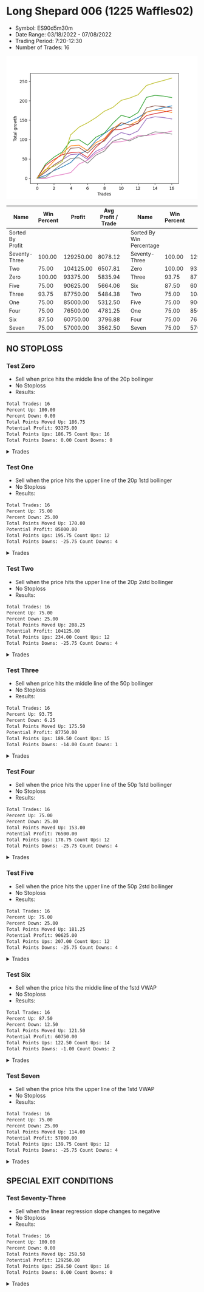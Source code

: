 # Long Shepard 006 (1225 Waffles02) 
- Symbol: ES90d5m30m
- Date Range: 03/18/2022 - 07/08/2022
- Trading Period: 7:20-12:30
- Number of Trades: 16

![Plot](LongShepard006(1225Waffles02)ES90d5m30m.png)

| Name | Win Percent | Profit | Avg Profit / Trade |     | Name | Win Percent | Profit | Avg Profit / Trade |
| ---- | ----------- | ------ | ------------------ | --- | ---- | ----------- | ------ | ------------------ |
| Sorted By <br> Profit | | | | | Sorted By <br> Win Percentage ||||
| Seventy-Three | 100.00 | 129250.00 | 8078.12 |     | Seventy-Three | 100.00 | 129250.00 | 8078.12 |
| Two | 75.00 | 104125.00 | 6507.81 |     | Zero | 100.00 | 93375.00 | 5835.94 |
| Zero | 100.00 | 93375.00 | 5835.94 |     | Three | 93.75 | 87750.00 | 5484.38 |
| Five | 75.00 | 90625.00 | 5664.06 |     | Six | 87.50 | 60750.00 | 3796.88 |
| Three | 93.75 | 87750.00 | 5484.38 |     | Two | 75.00 | 104125.00 | 6507.81 |
| One | 75.00 | 85000.00 | 5312.50 |     | Five | 75.00 | 90625.00 | 5664.06 |
| Four | 75.00 | 76500.00 | 4781.25 |     | One | 75.00 | 85000.00 | 5312.50 |
| Six | 87.50 | 60750.00 | 3796.88 |     | Four | 75.00 | 76500.00 | 4781.25 |
| Seven | 75.00 | 57000.00 | 3562.50 |     | Seven | 75.00 | 57000.00 | 3562.50 |

## NO STOPLOSS

### Test Zero
* Sell when price hits the middle line of the 20p bollinger
* No Stoploss
* Results:
```
Total Trades: 16
Percent Up: 100.00
Percent Down: 0.00
Total Points Moved Up: 186.75
Potential Profit: 93375.00
Total Points Ups: 186.75 Count Ups: 16
Total Points Downs: 0.00 Count Downs: 0
```

<details><summary>Trades</summary>

<code>In: 2022-05-02 07:20:00		Out: 2022-05-02 07:24:25		Total Position Time: 04:25		Total Move Up: 7.00		Total to Date: 7.00</code> <br />
<code>In: 2022-05-03 11:45:00		Out: 2022-05-03 11:52:15		Total Position Time: 07:15		Total Move Up: 12.50		Total to Date: 19.50</code> <br />
<code>In: 2022-05-03 11:50:00		Out: 2022-05-03 11:52:15		Total Position Time: 02:15		Total Move Up: 9.75		Total to Date: 29.25</code> <br />
<code>In: 2022-05-04 11:40:00		Out: 2022-05-04 11:41:30		Total Position Time: 01:30		Total Move Up: 11.25		Total to Date: 40.50</code> <br />
<code>In: 2022-05-06 11:45:00		Out: 2022-05-06 11:50:20		Total Position Time: 05:20		Total Move Up: 22.00		Total to Date: 62.50</code> <br />
<code>In: 2022-05-06 11:50:00		Out: 2022-05-06 11:54:15		Total Position Time: 04:15		Total Move Up: 9.75		Total to Date: 72.25</code> <br />
<code>In: 2022-05-12 09:20:00		Out: 2022-05-12 09:33:10		Total Position Time: 13:10		Total Move Up: 25.25		Total to Date: 97.50</code> <br />
<code>In: 2022-05-12 09:25:00		Out: 2022-05-12 09:33:10		Total Position Time: 08:10		Total Move Up: 18.25		Total to Date: 115.75</code> <br />
<code>In: 2022-05-13 11:30:00		Out: 2022-05-13 11:51:35		Total Position Time: 21:35		Total Move Up: 14.25		Total to Date: 130.00</code> <br />
<code>In: 2022-05-17 11:40:00		Out: 2022-05-17 11:42:55		Total Position Time: 02:55		Total Move Up: 7.00		Total to Date: 137.00</code> <br />
<code>In: 2022-05-19 10:20:00		Out: 2022-05-19 10:33:00		Total Position Time: 13:00		Total Move Up: 9.50		Total to Date: 146.50</code> <br />
<code>In: 2022-05-19 10:55:00		Out: 2022-05-19 10:56:10		Total Position Time: 01:10		Total Move Up: 10.25		Total to Date: 156.75</code> <br />
<code>In: 2022-06-07 07:20:00		Out: 2022-06-07 07:28:10		Total Position Time: 08:10		Total Move Up: 13.75		Total to Date: 170.50</code> <br />
<code>In: 2022-06-08 07:20:00		Out: 2022-06-08 07:21:25		Total Position Time: 01:25		Total Move Up: 6.00		Total to Date: 176.50</code> <br />
<code>In: 2022-06-27 10:10:00		Out: 2022-06-27 10:21:30		Total Position Time: 11:30		Total Move Up: 5.50		Total to Date: 182.00</code> <br />
<code>In: 2022-06-29 08:35:00		Out: 2022-06-29 08:36:10		Total Position Time: 01:10		Total Move Up: 4.75		Total to Date: 186.75</code> <br />


</details>

### Test One
* Sell when the price hits the upper line of the 20p 1std bollinger
* No Stoploss
* Results:
```
Total Trades: 16
Percent Up: 75.00
Percent Down: 25.00
Total Points Moved Up: 170.00
Potential Profit: 85000.00
Total Points Ups: 195.75 Count Ups: 12
Total Points Downs: -25.75 Count Downs: 4
```

<details><summary>Trades</summary>

<code>In: 2022-05-02 07:20:00		Out: 2022-05-02 07:26:05		Total Position Time: 06:05		Total Move Up: 20.50		Total to Date: 20.50</code> <br />
<code>In: 2022-05-03 11:45:00		Out: 2022-05-03 12:07:55		Total Position Time: 22:55		Total Move Up: 23.50		Total to Date: 44.00</code> <br />
<code>In: 2022-05-03 11:50:00		Out: 2022-05-03 12:07:55		Total Position Time: 17:55		Total Move Up: 20.75		Total to Date: 64.75</code> <br />
<code>In: 2022-05-04 11:40:00		Out: 2022-05-04 11:42:00		Total Position Time: 02:00		Total Move Up: 18.75		Total to Date: 83.50</code> <br />
<code>In: 2022-05-06 11:45:00		Out: 2022-05-06 12:15:55		Total Position Time: 30:55		Total Move Up: 1.75		Total to Date: 85.25</code> <br />
<code>In: 2022-05-06 11:50:00		Out: 2022-05-06 12:20:55		Total Position Time: 30:55		Total Move Up: -14.00		Total to Date: 71.25</code> <br />
<code>In: 2022-05-12 09:20:00		Out: 2022-05-12 09:50:55		Total Position Time: 30:55		Total Move Up: 20.75		Total to Date: 92.00</code> <br />
<code>In: 2022-05-12 09:25:00		Out: 2022-05-12 09:55:55		Total Position Time: 30:55		Total Move Up: 10.50		Total to Date: 102.50</code> <br />
<code>In: 2022-05-13 11:30:00		Out: 2022-05-13 12:00:35		Total Position Time: 30:35		Total Move Up: 25.25		Total to Date: 127.75</code> <br />
<code>In: 2022-05-17 11:40:00		Out: 2022-05-17 11:48:25		Total Position Time: 08:25		Total Move Up: 15.75		Total to Date: 143.50</code> <br />
<code>In: 2022-05-19 10:20:00		Out: 2022-05-19 10:50:55		Total Position Time: 30:55		Total Move Up: -6.00		Total to Date: 137.50</code> <br />
<code>In: 2022-05-19 10:55:00		Out: 2022-05-19 10:56:10		Total Position Time: 01:10		Total Move Up: 10.25		Total to Date: 147.75</code> <br />
<code>In: 2022-06-07 07:20:00		Out: 2022-06-07 07:32:35		Total Position Time: 12:35		Total Move Up: 22.75		Total to Date: 170.50</code> <br />
<code>In: 2022-06-08 07:20:00		Out: 2022-06-08 07:50:55		Total Position Time: 30:55		Total Move Up: 5.25		Total to Date: 175.75</code> <br />
<code>In: 2022-06-27 10:10:00		Out: 2022-06-27 10:40:55		Total Position Time: 30:55		Total Move Up: -2.00		Total to Date: 173.75</code> <br />
<code>In: 2022-06-29 08:35:00		Out: 2022-06-29 09:05:55		Total Position Time: 30:55		Total Move Up: -3.75		Total to Date: 170.00</code> <br />


</details>

### Test Two
* Sell when the price hits the upper line of the 20p 2std bollinger
* No Stoploss
* Results:
```
Total Trades: 16
Percent Up: 75.00
Percent Down: 25.00
Total Points Moved Up: 208.25
Potential Profit: 104125.00
Total Points Ups: 234.00 Count Ups: 12
Total Points Downs: -25.75 Count Downs: 4
```

<details><summary>Trades</summary>

<code>In: 2022-05-02 07:20:00		Out: 2022-05-02 07:31:15		Total Position Time: 11:15		Total Move Up: 36.00		Total to Date: 36.00</code> <br />
<code>In: 2022-05-03 11:45:00		Out: 2022-05-03 12:15:55		Total Position Time: 30:55		Total Move Up: 18.25		Total to Date: 54.25</code> <br />
<code>In: 2022-05-03 11:50:00		Out: 2022-05-03 12:20:55		Total Position Time: 30:55		Total Move Up: 13.50		Total to Date: 67.75</code> <br />
<code>In: 2022-05-04 11:40:00		Out: 2022-05-04 11:43:55		Total Position Time: 03:55		Total Move Up: 29.75		Total to Date: 97.50</code> <br />
<code>In: 2022-05-06 11:45:00		Out: 2022-05-06 12:15:55		Total Position Time: 30:55		Total Move Up: 1.75		Total to Date: 99.25</code> <br />
<code>In: 2022-05-06 11:50:00		Out: 2022-05-06 12:20:55		Total Position Time: 30:55		Total Move Up: -14.00		Total to Date: 85.25</code> <br />
<code>In: 2022-05-12 09:20:00		Out: 2022-05-12 09:50:55		Total Position Time: 30:55		Total Move Up: 20.75		Total to Date: 106.00</code> <br />
<code>In: 2022-05-12 09:25:00		Out: 2022-05-12 09:55:55		Total Position Time: 30:55		Total Move Up: 10.50		Total to Date: 116.50</code> <br />
<code>In: 2022-05-13 11:30:00		Out: 2022-05-13 12:00:55		Total Position Time: 30:55		Total Move Up: 25.25		Total to Date: 141.75</code> <br />
<code>In: 2022-05-17 11:40:00		Out: 2022-05-17 12:10:55		Total Position Time: 30:55		Total Move Up: 20.75		Total to Date: 162.50</code> <br />
<code>In: 2022-05-19 10:20:00		Out: 2022-05-19 10:50:55		Total Position Time: 30:55		Total Move Up: -6.00		Total to Date: 156.50</code> <br />
<code>In: 2022-05-19 10:55:00		Out: 2022-05-19 10:56:55		Total Position Time: 01:55		Total Move Up: 13.00		Total to Date: 169.50</code> <br />
<code>In: 2022-06-07 07:20:00		Out: 2022-06-07 07:43:00		Total Position Time: 23:00		Total Move Up: 39.25		Total to Date: 208.75</code> <br />
<code>In: 2022-06-08 07:20:00		Out: 2022-06-08 07:50:55		Total Position Time: 30:55		Total Move Up: 5.25		Total to Date: 214.00</code> <br />
<code>In: 2022-06-27 10:10:00		Out: 2022-06-27 10:40:55		Total Position Time: 30:55		Total Move Up: -2.00		Total to Date: 212.00</code> <br />
<code>In: 2022-06-29 08:35:00		Out: 2022-06-29 09:05:55		Total Position Time: 30:55		Total Move Up: -3.75		Total to Date: 208.25</code> <br />


</details>

### Test Three
* Sell when price hits the middle line of the 50p bollinger
* No Stoploss
* Results:
```
Total Trades: 16
Percent Up: 93.75
Percent Down: 6.25
Total Points Moved Up: 175.50
Potential Profit: 87750.00
Total Points Ups: 189.50 Count Ups: 15
Total Points Downs: -14.00 Count Downs: 1
```

<details><summary>Trades</summary>

<code>In: 2022-05-02 07:20:00		Out: 2022-05-02 07:30:40		Total Position Time: 10:40		Total Move Up: 32.50		Total to Date: 32.50</code> <br />
<code>In: 2022-05-03 11:45:00		Out: 2022-05-03 11:59:05		Total Position Time: 14:05		Total Move Up: 15.50		Total to Date: 48.00</code> <br />
<code>In: 2022-05-03 11:50:00		Out: 2022-05-03 11:59:05		Total Position Time: 09:05		Total Move Up: 12.75		Total to Date: 60.75</code> <br />
<code>In: 2022-05-04 11:40:00		Out: 2022-05-04 11:41:10		Total Position Time: 01:10		Total Move Up: 5.00		Total to Date: 65.75</code> <br />
<code>In: 2022-05-06 11:45:00		Out: 2022-05-06 12:15:55		Total Position Time: 30:55		Total Move Up: 1.75		Total to Date: 67.50</code> <br />
<code>In: 2022-05-06 11:50:00		Out: 2022-05-06 12:20:55		Total Position Time: 30:55		Total Move Up: -14.00		Total to Date: 53.50</code> <br />
<code>In: 2022-05-12 09:20:00		Out: 2022-05-12 09:35:15		Total Position Time: 15:15		Total Move Up: 26.50		Total to Date: 80.00</code> <br />
<code>In: 2022-05-12 09:25:00		Out: 2022-05-12 09:35:15		Total Position Time: 10:15		Total Move Up: 19.50		Total to Date: 99.50</code> <br />
<code>In: 2022-05-13 11:30:00		Out: 2022-05-13 12:00:55		Total Position Time: 30:55		Total Move Up: 25.25		Total to Date: 124.75</code> <br />
<code>In: 2022-05-17 11:40:00		Out: 2022-05-17 11:41:10		Total Position Time: 01:10		Total Move Up: 1.25		Total to Date: 126.00</code> <br />
<code>In: 2022-05-19 10:20:00		Out: 2022-05-19 10:31:15		Total Position Time: 11:15		Total Move Up: 6.50		Total to Date: 132.50</code> <br />
<code>In: 2022-05-19 10:55:00		Out: 2022-05-19 10:56:10		Total Position Time: 01:10		Total Move Up: 10.25		Total to Date: 142.75</code> <br />
<code>In: 2022-06-07 07:20:00		Out: 2022-06-07 07:29:15		Total Position Time: 09:15		Total Move Up: 19.00		Total to Date: 161.75</code> <br />
<code>In: 2022-06-08 07:20:00		Out: 2022-06-08 07:21:20		Total Position Time: 01:20		Total Move Up: 5.00		Total to Date: 166.75</code> <br />
<code>In: 2022-06-27 10:10:00		Out: 2022-06-27 10:11:50		Total Position Time: 01:50		Total Move Up: 4.00		Total to Date: 170.75</code> <br />
<code>In: 2022-06-29 08:35:00		Out: 2022-06-29 08:36:10		Total Position Time: 01:10		Total Move Up: 4.75		Total to Date: 175.50</code> <br />


</details>

### Test Four
* Sell when the price hits the upper line of the 50p 1std bollinger
* No Stoploss
* Results:
```
Total Trades: 16
Percent Up: 75.00
Percent Down: 25.00
Total Points Moved Up: 153.00
Potential Profit: 76500.00
Total Points Ups: 178.75 Count Ups: 12
Total Points Downs: -25.75 Count Downs: 4
```

<details><summary>Trades</summary>

<code>In: 2022-05-02 07:20:00		Out: 2022-05-02 07:50:55		Total Position Time: 30:55		Total Move Up: 15.75		Total to Date: 15.75</code> <br />
<code>In: 2022-05-03 11:45:00		Out: 2022-05-03 12:15:55		Total Position Time: 30:55		Total Move Up: 18.25		Total to Date: 34.00</code> <br />
<code>In: 2022-05-03 11:50:00		Out: 2022-05-03 12:20:55		Total Position Time: 30:55		Total Move Up: 13.50		Total to Date: 47.50</code> <br />
<code>In: 2022-05-04 11:40:00		Out: 2022-05-04 11:41:35		Total Position Time: 01:35		Total Move Up: 13.50		Total to Date: 61.00</code> <br />
<code>In: 2022-05-06 11:45:00		Out: 2022-05-06 12:15:55		Total Position Time: 30:55		Total Move Up: 1.75		Total to Date: 62.75</code> <br />
<code>In: 2022-05-06 11:50:00		Out: 2022-05-06 12:20:55		Total Position Time: 30:55		Total Move Up: -14.00		Total to Date: 48.75</code> <br />
<code>In: 2022-05-12 09:20:00		Out: 2022-05-12 09:50:55		Total Position Time: 30:55		Total Move Up: 20.75		Total to Date: 69.50</code> <br />
<code>In: 2022-05-12 09:25:00		Out: 2022-05-12 09:55:55		Total Position Time: 30:55		Total Move Up: 10.50		Total to Date: 80.00</code> <br />
<code>In: 2022-05-13 11:30:00		Out: 2022-05-13 12:00:55		Total Position Time: 30:55		Total Move Up: 25.25		Total to Date: 105.25</code> <br />
<code>In: 2022-05-17 11:40:00		Out: 2022-05-17 11:47:15		Total Position Time: 07:15		Total Move Up: 12.75		Total to Date: 118.00</code> <br />
<code>In: 2022-05-19 10:20:00		Out: 2022-05-19 10:50:55		Total Position Time: 30:55		Total Move Up: -6.00		Total to Date: 112.00</code> <br />
<code>In: 2022-05-19 10:55:00		Out: 2022-05-19 10:56:10		Total Position Time: 01:10		Total Move Up: 10.25		Total to Date: 122.25</code> <br />
<code>In: 2022-06-07 07:20:00		Out: 2022-06-07 07:36:30		Total Position Time: 16:30		Total Move Up: 31.25		Total to Date: 153.50</code> <br />
<code>In: 2022-06-08 07:20:00		Out: 2022-06-08 07:50:55		Total Position Time: 30:55		Total Move Up: 5.25		Total to Date: 158.75</code> <br />
<code>In: 2022-06-27 10:10:00		Out: 2022-06-27 10:40:55		Total Position Time: 30:55		Total Move Up: -2.00		Total to Date: 156.75</code> <br />
<code>In: 2022-06-29 08:35:00		Out: 2022-06-29 09:05:55		Total Position Time: 30:55		Total Move Up: -3.75		Total to Date: 153.00</code> <br />


</details>

### Test Five
* Sell when the price hits the upper line of the 50p 2std bollinger
* No Stoploss
* Results:
```
Total Trades: 16
Percent Up: 75.00
Percent Down: 25.00
Total Points Moved Up: 181.25
Potential Profit: 90625.00
Total Points Ups: 207.00 Count Ups: 12
Total Points Downs: -25.75 Count Downs: 4
```

<details><summary>Trades</summary>

<code>In: 2022-05-02 07:20:00		Out: 2022-05-02 07:50:55		Total Position Time: 30:55		Total Move Up: 15.75		Total to Date: 15.75</code> <br />
<code>In: 2022-05-03 11:45:00		Out: 2022-05-03 12:15:55		Total Position Time: 30:55		Total Move Up: 18.25		Total to Date: 34.00</code> <br />
<code>In: 2022-05-03 11:50:00		Out: 2022-05-03 12:20:55		Total Position Time: 30:55		Total Move Up: 13.50		Total to Date: 47.50</code> <br />
<code>In: 2022-05-04 11:40:00		Out: 2022-05-04 11:43:55		Total Position Time: 03:55		Total Move Up: 29.75		Total to Date: 77.25</code> <br />
<code>In: 2022-05-06 11:45:00		Out: 2022-05-06 12:15:55		Total Position Time: 30:55		Total Move Up: 1.75		Total to Date: 79.00</code> <br />
<code>In: 2022-05-06 11:50:00		Out: 2022-05-06 12:20:55		Total Position Time: 30:55		Total Move Up: -14.00		Total to Date: 65.00</code> <br />
<code>In: 2022-05-12 09:20:00		Out: 2022-05-12 09:50:55		Total Position Time: 30:55		Total Move Up: 20.75		Total to Date: 85.75</code> <br />
<code>In: 2022-05-12 09:25:00		Out: 2022-05-12 09:55:55		Total Position Time: 30:55		Total Move Up: 10.50		Total to Date: 96.25</code> <br />
<code>In: 2022-05-13 11:30:00		Out: 2022-05-13 12:00:55		Total Position Time: 30:55		Total Move Up: 25.25		Total to Date: 121.50</code> <br />
<code>In: 2022-05-17 11:40:00		Out: 2022-05-17 11:49:55		Total Position Time: 09:55		Total Move Up: 21.75		Total to Date: 143.25</code> <br />
<code>In: 2022-05-19 10:20:00		Out: 2022-05-19 10:50:55		Total Position Time: 30:55		Total Move Up: -6.00		Total to Date: 137.25</code> <br />
<code>In: 2022-05-19 10:55:00		Out: 2022-05-19 11:25:55		Total Position Time: 30:55		Total Move Up: 4.00		Total to Date: 141.25</code> <br />
<code>In: 2022-06-07 07:20:00		Out: 2022-06-07 07:46:15		Total Position Time: 26:15		Total Move Up: 40.50		Total to Date: 181.75</code> <br />
<code>In: 2022-06-08 07:20:00		Out: 2022-06-08 07:50:55		Total Position Time: 30:55		Total Move Up: 5.25		Total to Date: 187.00</code> <br />
<code>In: 2022-06-27 10:10:00		Out: 2022-06-27 10:40:55		Total Position Time: 30:55		Total Move Up: -2.00		Total to Date: 185.00</code> <br />
<code>In: 2022-06-29 08:35:00		Out: 2022-06-29 09:05:55		Total Position Time: 30:55		Total Move Up: -3.75		Total to Date: 181.25</code> <br />


</details>

### Test Six
* Sell when the price hits the middle line of the 1std VWAP
* No Stoploss
* Results:
```
Total Trades: 16
Percent Up: 87.50
Percent Down: 12.50
Total Points Moved Up: 121.50
Potential Profit: 60750.00
Total Points Ups: 122.50 Count Ups: 14
Total Points Downs: -1.00 Count Downs: 2
```

<details><summary>Trades</summary>

<code>In: 2022-05-02 07:20:00		Out: 2022-05-02 07:21:10		Total Position Time: 01:10		Total Move Up: -0.75		Total to Date: -0.75</code> <br />
<code>In: 2022-05-03 11:45:00		Out: 2022-05-03 11:50:50		Total Position Time: 05:50		Total Move Up: 6.25		Total to Date: 5.50</code> <br />
<code>In: 2022-05-03 11:50:00		Out: 2022-05-03 11:51:10		Total Position Time: 01:10		Total Move Up: 4.00		Total to Date: 9.50</code> <br />
<code>In: 2022-05-04 11:40:00		Out: 2022-05-04 11:41:10		Total Position Time: 01:10		Total Move Up: 5.00		Total to Date: 14.50</code> <br />
<code>In: 2022-05-06 11:45:00		Out: 2022-05-06 11:54:15		Total Position Time: 09:15		Total Move Up: 22.25		Total to Date: 36.75</code> <br />
<code>In: 2022-05-06 11:50:00		Out: 2022-05-06 11:54:15		Total Position Time: 04:15		Total Move Up: 9.75		Total to Date: 46.50</code> <br />
<code>In: 2022-05-12 09:20:00		Out: 2022-05-12 09:31:15		Total Position Time: 11:15		Total Move Up: 18.00		Total to Date: 64.50</code> <br />
<code>In: 2022-05-12 09:25:00		Out: 2022-05-12 09:31:15		Total Position Time: 06:15		Total Move Up: 11.00		Total to Date: 75.50</code> <br />
<code>In: 2022-05-13 11:30:00		Out: 2022-05-13 11:52:25		Total Position Time: 22:25		Total Move Up: 17.50		Total to Date: 93.00</code> <br />
<code>In: 2022-05-17 11:40:00		Out: 2022-05-17 11:41:10		Total Position Time: 01:10		Total Move Up: 1.25		Total to Date: 94.25</code> <br />
<code>In: 2022-05-19 10:20:00		Out: 2022-05-19 10:23:20		Total Position Time: 03:20		Total Move Up: 5.50		Total to Date: 99.75</code> <br />
<code>In: 2022-05-19 10:55:00		Out: 2022-05-19 10:56:10		Total Position Time: 01:10		Total Move Up: 10.25		Total to Date: 110.00</code> <br />
<code>In: 2022-06-07 07:20:00		Out: 2022-06-07 07:21:10		Total Position Time: 01:10		Total Move Up: -0.25		Total to Date: 109.75</code> <br />
<code>In: 2022-06-08 07:20:00		Out: 2022-06-08 07:21:10		Total Position Time: 01:10		Total Move Up: 4.00		Total to Date: 113.75</code> <br />
<code>In: 2022-06-27 10:10:00		Out: 2022-06-27 10:11:25		Total Position Time: 01:25		Total Move Up: 3.00		Total to Date: 116.75</code> <br />
<code>In: 2022-06-29 08:35:00		Out: 2022-06-29 08:36:10		Total Position Time: 01:10		Total Move Up: 4.75		Total to Date: 121.50</code> <br />


</details>

### Test Seven
* Sell when the price hits the upper line of the 1std VWAP
* No Stoploss
* Results:
```
Total Trades: 16
Percent Up: 75.00
Percent Down: 25.00
Total Points Moved Up: 114.00
Potential Profit: 57000.00
Total Points Ups: 139.75 Count Ups: 12
Total Points Downs: -25.75 Count Downs: 4
```

<details><summary>Trades</summary>

<code>In: 2022-05-02 07:20:00		Out: 2022-05-02 07:23:35		Total Position Time: 03:35		Total Move Up: 1.75		Total to Date: 1.75</code> <br />
<code>In: 2022-05-03 11:45:00		Out: 2022-05-03 11:59:45		Total Position Time: 14:45		Total Move Up: 19.25		Total to Date: 21.00</code> <br />
<code>In: 2022-05-03 11:50:00		Out: 2022-05-03 11:59:45		Total Position Time: 09:45		Total Move Up: 16.50		Total to Date: 37.50</code> <br />
<code>In: 2022-05-04 11:40:00		Out: 2022-05-04 11:41:35		Total Position Time: 01:35		Total Move Up: 13.50		Total to Date: 51.00</code> <br />
<code>In: 2022-05-06 11:45:00		Out: 2022-05-06 12:15:55		Total Position Time: 30:55		Total Move Up: 1.75		Total to Date: 52.75</code> <br />
<code>In: 2022-05-06 11:50:00		Out: 2022-05-06 12:20:55		Total Position Time: 30:55		Total Move Up: -14.00		Total to Date: 38.75</code> <br />
<code>In: 2022-05-12 09:20:00		Out: 2022-05-12 09:50:55		Total Position Time: 30:55		Total Move Up: 20.75		Total to Date: 59.50</code> <br />
<code>In: 2022-05-12 09:25:00		Out: 2022-05-12 09:55:55		Total Position Time: 30:55		Total Move Up: 10.50		Total to Date: 70.00</code> <br />
<code>In: 2022-05-13 11:30:00		Out: 2022-05-13 12:00:55		Total Position Time: 30:55		Total Move Up: 25.25		Total to Date: 95.25</code> <br />
<code>In: 2022-05-17 11:40:00		Out: 2022-05-17 11:43:00		Total Position Time: 03:00		Total Move Up: 7.25		Total to Date: 102.50</code> <br />
<code>In: 2022-05-19 10:20:00		Out: 2022-05-19 10:50:55		Total Position Time: 30:55		Total Move Up: -6.00		Total to Date: 96.50</code> <br />
<code>In: 2022-05-19 10:55:00		Out: 2022-05-19 10:56:10		Total Position Time: 01:10		Total Move Up: 10.25		Total to Date: 106.75</code> <br />
<code>In: 2022-06-07 07:20:00		Out: 2022-06-07 07:21:55		Total Position Time: 01:55		Total Move Up: 4.25		Total to Date: 111.00</code> <br />
<code>In: 2022-06-08 07:20:00		Out: 2022-06-08 07:34:20		Total Position Time: 14:20		Total Move Up: 8.75		Total to Date: 119.75</code> <br />
<code>In: 2022-06-27 10:10:00		Out: 2022-06-27 10:40:55		Total Position Time: 30:55		Total Move Up: -2.00		Total to Date: 117.75</code> <br />
<code>In: 2022-06-29 08:35:00		Out: 2022-06-29 09:05:55		Total Position Time: 30:55		Total Move Up: -3.75		Total to Date: 114.00</code> <br />


</details>

## SPECIAL EXIT CONDITIONS 

### Test Seventy-Three
* Sell when the linear regression slope changes to negative
* No Stoploss
* Results:
```
Total Trades: 16
Percent Up: 100.00
Percent Down: 0.00
Total Points Moved Up: 258.50
Potential Profit: 129250.00
Total Points Ups: 258.50 Count Ups: 16
Total Points Downs: 0.00 Count Downs: 0
```

<details><summary>Trades</summary>

<code>In: 2022-05-02 07:20:00		Out: 2022-05-02 07:27:05		Total Position Time: 07:05		Total Move Up: 22.50		Total to Date: 22.50</code> <br />
<code>In: 2022-05-03 11:45:00		Out: 2022-05-03 11:55:05		Total Position Time: 10:05		Total Move Up: 8.25		Total to Date: 30.75</code> <br />
<code>In: 2022-05-03 11:50:00		Out: 2022-05-03 11:59:05		Total Position Time: 09:05		Total Move Up: 12.75		Total to Date: 43.50</code> <br />
<code>In: 2022-05-04 11:40:00		Out: 2022-05-04 11:54:05		Total Position Time: 14:05		Total Move Up: 68.75		Total to Date: 112.25</code> <br />
<code>In: 2022-05-06 11:45:00		Out: 2022-05-06 11:51:05		Total Position Time: 06:05		Total Move Up: 19.75		Total to Date: 132.00</code> <br />
<code>In: 2022-05-06 11:50:00		Out: 2022-05-06 11:55:05		Total Position Time: 05:05		Total Move Up: 11.00		Total to Date: 143.00</code> <br />
<code>In: 2022-05-12 09:20:00		Out: 2022-05-12 09:30:05		Total Position Time: 10:05		Total Move Up: 13.50		Total to Date: 156.50</code> <br />
<code>In: 2022-05-12 09:25:00		Out: 2022-05-12 09:34:05		Total Position Time: 09:05		Total Move Up: 16.50		Total to Date: 173.00</code> <br />
<code>In: 2022-05-13 11:30:00		Out: 2022-05-13 11:44:05		Total Position Time: 14:05		Total Move Up: 9.75		Total to Date: 182.75</code> <br />
<code>In: 2022-05-17 11:40:00		Out: 2022-05-17 11:52:05		Total Position Time: 12:05		Total Move Up: 18.25		Total to Date: 201.00</code> <br />
<code>In: 2022-05-19 10:20:00		Out: 2022-05-19 10:27:05		Total Position Time: 07:05		Total Move Up: 6.00		Total to Date: 207.00</code> <br />
<code>In: 2022-05-19 10:55:00		Out: 2022-05-19 11:13:05		Total Position Time: 18:05		Total Move Up: 8.50		Total to Date: 215.50</code> <br />
<code>In: 2022-06-07 07:20:00		Out: 2022-06-07 07:33:05		Total Position Time: 13:05		Total Move Up: 24.00		Total to Date: 239.50</code> <br />
<code>In: 2022-06-08 07:20:00		Out: 2022-06-08 07:23:05		Total Position Time: 03:05		Total Move Up: 7.00		Total to Date: 246.50</code> <br />
<code>In: 2022-06-27 10:10:00		Out: 2022-06-27 10:16:05		Total Position Time: 06:05		Total Move Up: 5.75		Total to Date: 252.25</code> <br />
<code>In: 2022-06-29 08:35:00		Out: 2022-06-29 08:38:05		Total Position Time: 03:05		Total Move Up: 6.25		Total to Date: 258.50</code> <br />


</details>